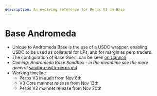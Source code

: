 ```yaml
---
description: An evolving reference for Perps V3 on Base
---
```


# Base Andromeda

* Unique to Andromeda Base is the use of a USDC wrapper, enabling USDC to be used as collateral for LPs, and for margin as perp traders.
* The configuration of Base Goerli can be seen [on Cannon](https://usecannon.com/packages/synthetix-omnibus/3.3.3-dev.e141cd8c/84531-andromeda)
* _Coming: Andromeda Base Sandbox - in the meantime see the more general_ [sandbox-with-perps.md](sandbox-with-perps.md "mention")
* Working timeline
  * Perps V3 in audit from Nov 6th
  * V3 Core mainnet release from Nov 13th
  * Perps V3 mainnet release from Nov 20th

